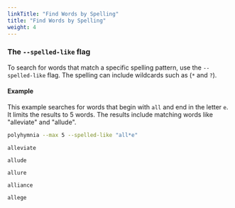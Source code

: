 ```yaml
---
linkTitle: "Find Words by Spelling"
title: "Find Words by Spelling"
weight: 4
---
```

### The `--spelled-like` flag

To search for words that match a specific spelling pattern, use the
`--spelled-like` flag. The spelling can include wildcards such as (`*` and `?`).

#### Example

This example searches for words that begin with `all` and end in the letter `e`. It limits the results to 5 words.
The results include matching words like "alleviate" and "allude".

```bash
polyhymnia --max 5 --spelled-like "all*e"
```

```text
alleviate

allude

allure

alliance

allege
```
